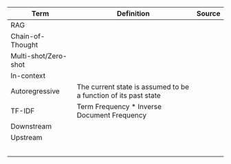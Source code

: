 | Term                 | Definition                                                      | Source |
| -------------------- | --------------------------------------------------------------- | ------ |
| RAG                  |                                                                 |        |
| Chain-of-Thought     |                                                                 |        |
| Multi-shot/Zero-shot |                                                                 |        |
| In-context           |                                                                 |        |
| Autoregressive       | The current state is assumed to be a function of its past state |        |
| TF-IDF               | Term Frequency * Inverse Document Frequency                     |        |
| Downstream           |                                                                 |        |
| Upstream             |                                                                 |        |
|                      |                                                                 |        |
|                      |                                                                 |        |
|                      |                                                                 |        |
|                      |                                                                 |        |
|                      |                                                                 |        |
